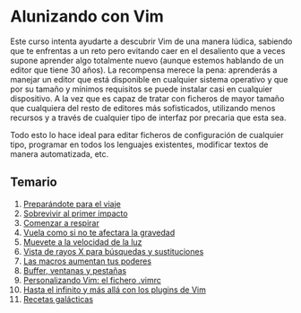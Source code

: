# Alunizando con Vim

Este curso intenta ayudarte a descubrir Vim de una manera lúdica, sabiendo que te enfrentas a un reto pero 
evitando caer en el desaliento que a veces supone aprender algo totalmente nuevo (aunque estemos hablando de un editor 
que tiene 30 años). La recompensa merece la pena: aprenderás a manejar un editor que está disponible en cualquier 
sistema operativo y que por su tamaño y mínimos requisitos se puede instalar casi en cualquier dispositivo. A la vez 
que es capaz de tratar con ficheros de mayor tamaño que cualquiera del resto de editores más sofisticados, utilizando 
menos recursos y a través de cualquier tipo de interfaz por precaria que esta sea. 

Todo esto lo hace ideal para editar ficheros de configuración de cualquier tipo, programar en todos los lenguajes 
existentes, modificar textos de manera automatizada, etc.

## Temario
1. [Preparándote para el viaje](temario/preparandote_para_el_viaje.md)
2. [Sobrevivir al primer impacto](temario/sobrevivir_al_primer_impacto.md)
3. [Comenzar a respirar](temario/comenzar_a_respirar.md)
4. [Vuela como si no te afectara la gravedad](temario/vuela_como_si_no_te_afectara_la_gravedad.md)
5. [Muevete a la velocidad de la luz](temario/muevete_a_la_velocidad_de_la_luz.md)
6. [Vista de rayos X para búsquedas y sustituciones](temario/vista_de_rayos_x_para_busquedas_y_sustituciones.md)
7. [Las macros aumentan tus poderes](temario/las_macros_aumentan_tus_poderes.md)
8. [Buffer, ventanas y pestañas](temario/buffers_ventanas_y_pestanas.md)
9. [Personalizando Vim: el fichero .vimrc](temario/personalizando_vim_el_fichero_vimrc.md)
10. [Hasta el infinito y más allá con los plugins de Vim](temario/hasta_el_infinito_y_mas_alla_con_los_plugins_de_vim.md)
11. [Recetas galácticas](temario/recetas_galacticas.md)
